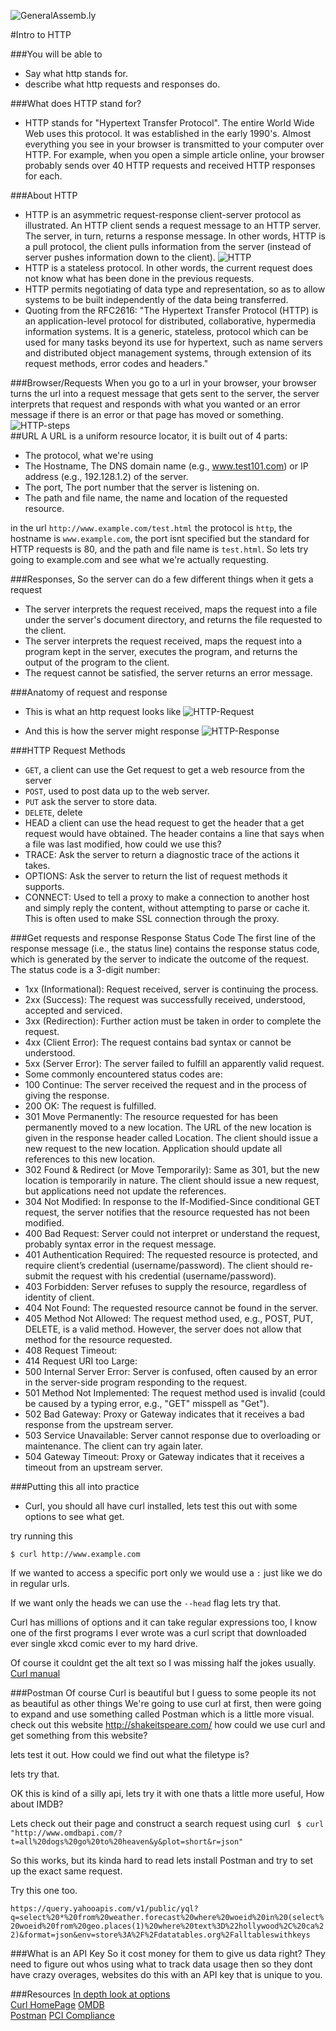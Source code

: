 ![GeneralAssemb.ly](https://github.com/generalassembly/ga-ruby-on-rails-for-devs/raw/master/images/ga.png "GeneralAssemb.ly")

#Intro to HTTP


###You will be able to
* Say what http stands for.
* describe what http requests and responses do.

###What does HTTP stand for?
* HTTP stands for "Hypertext Transfer Protocol". The entire World Wide Web uses this protocol. It was established in the early 1990's. Almost everything you see in your browser is transmitted to your computer over HTTP. For example, when you open a simple article online, your browser probably sends over 40 HTTP requests and received HTTP responses for each.


###About HTTP

* HTTP is an asymmetric request-response client-server protocol as illustrated.  An HTTP client sends a request message to an HTTP server.  The server, in turn, returns a response message.  In other words, HTTP is a pull protocol, the client pulls information from the server (instead of server pushes information down to the client).
![HTTP](HTTP.png)
* HTTP is a stateless protocol. In other words, the current request does not know what has been done in the previous requests. 
* HTTP permits negotiating of data type and representation, so as to allow systems to be built independently of the data being transferred.
* Quoting from the RFC2616: "The Hypertext Transfer Protocol (HTTP) is an application-level protocol for distributed, collaborative, hypermedia information systems. It is a generic, stateless, protocol which can be used for many tasks beyond its use for hypertext, such as name servers and distributed object management systems, through extension of its request methods, error codes and headers."

###Browser/Requests
When you go to a url in your browser, your browser turns the url into a request message that gets sent to the server, the server interprets that request and responds with what you wanted or an error message if there is an error or that page has moved or something.
![HTTP-steps](HTTP_Steps.png)  
##URL
A URL is a uniform resource locator, it is built out of 4 parts:  
 
* The protocol, what we're using  
* The Hostname, The DNS domain name (e.g., www.test101.com) or IP address (e.g., 192.128.1.2) of the server.
* The port, The port number that the server is listening on.
* The path and file name, the name and location of the requested resource.

in the url `http://www.example.com/test.html` the protocol is `http`, the hostname is `www.example.com`, the port isnt specified but the standard for HTTP requests is 80, and the path and file name is `test.html`.
So lets try going to example.com and see what we're actually requesting.

###Responses,
So the server can do a few different things when it gets a request
* The server interprets the request received, maps the request into a file under the server's document directory, and returns the file requested to the client.
* The server interprets the request received, maps the request into a program kept in the server, executes the program, and returns the output of the program to the client.
* The request cannot be satisfied, the server returns an error message.


###Anatomy of request and response  
  
* This is what an http request looks like ![HTTP-Request](HTTP_RequestMessageExample.png)

* And this is how the server might response ![HTTP-Response](HTTP_ResponseMessageExample.png)

###HTTP Request Methods

* `GET`, a client can use the Get request to get a web resource from the server
* `POST`, used to post data up to the web server.
* `PUT` ask the server to store data.
* `DELETE`, delete
* HEAD a client can use the head request to get the header that a get request would have obtained. The header contains a line that says when a file was last modified, how could we use this?
* TRACE: Ask the server to return a diagnostic trace of the actions it takes.
* OPTIONS: Ask the server to return the list of request methods it supports.
* CONNECT: Used to tell a proxy to make a connection to another host and simply reply the content, without attempting to parse or cache it. This is often used to make SSL connection through the proxy.

###Get requests and response
Response Status Code
The first line of the response message (i.e., the status line) contains the response status code, which is generated by the server to indicate the outcome of the request.
The status code is a 3-digit number: 
 
* 1xx (Informational): Request received, server is continuing the process.
* 2xx (Success): The request was successfully received, understood, accepted and serviced.
* 3xx (Redirection): Further action must be taken in order to complete the request.
* 4xx (Client Error): The request contains bad syntax or cannot be understood.
* 5xx (Server Error): The server failed to fulfill an apparently valid request.
* Some commonly encountered status codes are:
* 100 Continue: The server received the request and in the process of giving the response.
* 200 OK: The request is fulfilled.
* 301 Move Permanently: The resource requested for has been permanently moved to a new location. The URL of the new location is given in the response header called Location. The client should issue a new request to the new location. Application should update all references to this new location.
* 302 Found & Redirect (or Move Temporarily): Same as 301, but the new location is temporarily in nature. The client should issue a new request, but applications need not update the references.
* 304 Not Modified: In response to the If-Modified-Since conditional GET request, the server notifies that the resource requested has not been modified.
* 400 Bad Request: Server could not interpret or understand the request, probably syntax error in the request message.
* 401 Authentication Required: The requested resource is protected, and require client’s credential (username/password). The client should re-submit the request with his credential (username/password).
* 403 Forbidden: Server refuses to supply the resource, regardless of identity of client.
* 404 Not Found: The requested resource cannot be found in the server.
* 405 Method Not Allowed: The request method used, e.g., POST, PUT, DELETE, is a valid method. However, the server does not allow that method for the resource requested.
* 408 Request Timeout:
* 414 Request URI too Large:
* 500 Internal Server Error: Server is confused, often caused by an error in the server-side program responding to the request.
* 501 Method Not Implemented: The request method used is invalid (could be caused by a typing error, e.g., "GET" misspell as "Get").
* 502 Bad Gateway: Proxy or Gateway indicates that it receives a bad response from the upstream server.
* 503 Service Unavailable: Server cannot response due to overloading or maintenance. The client can try again later.
* 504 Gateway Timeout: Proxy or Gateway indicates that it receives a timeout from an upstream server.

###Putting this all into practice

* Curl, you should all have curl installed, lets test this out with some options to see what get.

try running this
```
$ curl http://www.example.com
```

If we wanted to access a specific port only we would use a `:` just like we do in regular urls.

If we want only the heads we can use the `--head` flag
lets try that.

Curl has millions of options and it can take regular expressions too,
I know one of the first programs I ever wrote was a curl script that downloaded ever single xkcd comic ever to my hard drive. 

Of course it couldnt get the alt text so I was missing half the jokes usually.
[Curl manual](http://curl.haxx.se/docs/manual.html)

###Postman 
Of course Curl is beautiful but I guess to some people its not as beautiful as other things
We're going to use curl at first, then were going to expand and use something called Postman which is a little more visual.
check out this website http://shakeitspeare.com/
how could we use curl and get something from this website?

lets test it out.
How could we find out what the filetype is? 

lets try that.

OK this is kind of a silly api, lets try it with one thats a little more useful, How about IMDB?

Lets check out their page and construct a search request using curl
` $ curl "http://www.omdbapi.com/?t=all%20dogs%20go%20to%20heaven&y&plot=short&r=json"`

So this works, but its kinda hard to read
lets install Postman and try to set up the exact same request.

Try this one too.

`https://query.yahooapis.com/v1/public/yql?q=select%20*%20from%20weather.forecast%20where%20woeid%20in%20(select%20woeid%20from%20geo.places(1)%20where%20text%3D%22hollywood%2C%20ca%22)&format=json&env=store%3A%2F%2Fdatatables.org%2Falltableswithkeys`


###What is an API Key
So it cost money for them to give us data right? They need to figure out whos using what to track data usage then so they dont have crazy overages, websites do this with an API key that is unique to you.


###Resources
[In depth look at options](http://www.ntu.edu.sg/home/ehchua/programming/webprogramming/HTTP_Basics.html)  
[Curl HomePage](http://curl.haxx.se/)
[OMDB](http://www.omdbapi.com/)  
[Postman](http://www.getpostman.com/)
[PCI Compliance](https://www.pcisecuritystandards.org/)
